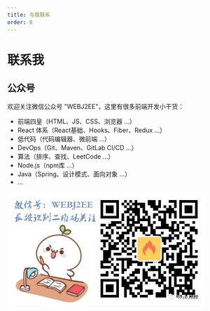 ```yaml
---
title: 与我联系
order: 8
---
```


# 联系我

## 公众号

欢迎关注微信公众号 "WEBJ2EE"，这里有很多前端开发小干货：
* 前端四皇（HTML、JS、CSS、浏览器 ...）
* React 体系（React基础、Hooks、Fiber、Redux ...）
* 低代码（代码编辑器、微前端 ...）
* DevOps（Git、Maven、GitLab CI/CD ...）
* 算法（排序、查找、LeetCode ...）
* Node.js（npm库 ...）
* Java（Spring、设计模式、面向对象 ...）
* ...

![](./webj2ee-logo.jpg)